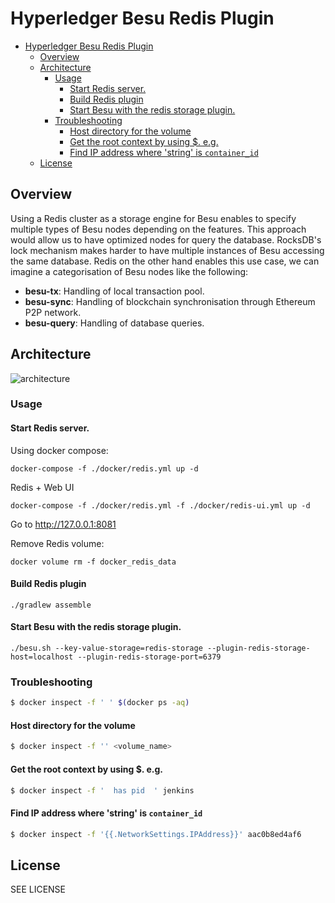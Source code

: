 # Hyperledger Besu Redis Plugin

- [Hyperledger Besu Redis Plugin](#hyperledger-besu-redis-plugin)
  * [Overview](#overview)
  * [Architecture](#architecture)
    + [Usage](#usage)
      - [Start Redis server.](#start-redis-server)
      - [Build Redis plugin](#build-redis-plugin)
      - [Start Besu with the redis storage plugin.](#start-besu-with-the-redis-storage-plugin)
    + [Troubleshooting](#troubleshooting)
      - [Host directory for the volume](#host-directory-for-the-volume)
      - [Get the root context by using $. e.g.](#get-the-root-context-by-using---eg)
      - [Find IP address where 'string' is `container_id`](#find-ip-address-where--string--is--container-id-)
  * [License](#license)
  

## Overview

Using a Redis cluster as a storage engine for Besu enables to specify multiple types of Besu nodes depending on the features. This approach would allow us to have optimized nodes for query the database. RocksDB's lock mechanism makes harder to have multiple instances of Besu accessing the same database. Redis on the other hand enables this use case, we can imagine a categorisation of Besu nodes like the following:

- **besu-tx**: Handling of local transaction pool.
- **besu-sync**: Handling of blockchain synchronisation through Ethereum P2P network.
- **besu-query**: Handling of database queries.

## Architecture

![architecture](./src/main/resources/architecture.png)

### Usage

#### Start Redis server.

Using docker compose:

```shell script
docker-compose -f ./docker/redis.yml up -d
```

Redis + Web UI

```shell script
docker-compose -f ./docker/redis.yml -f ./docker/redis-ui.yml up -d
```

Go to http://127.0.0.1:8081

Remove Redis volume:

```shell script
docker volume rm -f docker_redis_data
```

#### Build Redis plugin

```shell script
./gradlew assemble
```

#### Start Besu with the redis storage plugin.

```shell script
./besu.sh --key-value-storage=redis-storage --plugin-redis-storage-host=localhost --plugin-redis-storage-port=6379
```

### Troubleshooting
```bash
$ docker inspect -f ' ' $(docker ps -aq)
```
#### Host directory for the volume
```bash
$ docker inspect -f '' <volume_name>
 ```
#### Get the root context by using $. e.g.
```bash
$ docker inspect -f '  has pid  ' jenkins
```
 
#### Find IP address where 'string' is `container_id`
```bash
$ docker inspect -f '{{.NetworkSettings.IPAddress}}' aac0b8ed4af6
```
 
## License 

SEE LICENSE 


